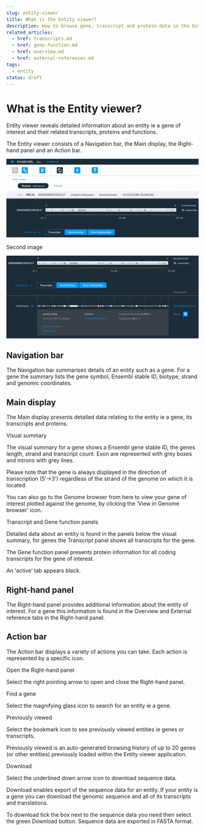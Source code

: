 ```yaml
---
slug: entity-viewer
title: What is the Entity viewer?
description: How to browse gene, transcript and protein data in the Entity viewer
related_articles:
  - href: transcripts.md
  - href: gene-function.md
  - href: overview.md
  - href: external-references.md
tags:
  - entity
status: draft
---
```


# What is the Entity viewer?

Entity viewer reveals detailed information about an entity ie a gene of interest and their related transcripts, proteins and functions.

The Entity viewer consists of a Navigation bar, the Main display, the Right-hand panel and an Action bar.

![](media/entity-viewer.png)

Second image

![](media/image-aa.png)

## Navigation bar

The Navigation bar summarises details of an entity such as a gene. For a gene the summary lists the gene symbol, Ensembl stable ID, biotype, strand and genomic coordinates. 


## Main display

The Main display presents detailed data relating to the entity ie a gene, its transcripts and proteins. 


Visual summary

The visual summary for a gene shows a Ensembl gene stable ID, the genes length, strand and transcript count. Exon are represented with grey boxes and introns with grey lines.

Please note that the gene is always displayed in the direction of transcription (5'->3') regardless of the strand of the genome on which it is located.

You can also go to the Genome browser from here to view your gene of interest plotted against the genome, by clicking the ‘View in Genome browser’ icon.


Transcript and Gene function panels

Detailed data about an entity is found in the panels below the visual summary, for genes the Transcript panel shows all transcripts for the gene. 

The Gene function panel presents protein information for all coding transcripts for the gene of interest.  

An ‘active’ tab appears black.


## Right-hand panel
 
The Right-hand panel provides additional information about the entity of interest. For a gene this information is found in the Overview and External reference tabs in the Right-hand panel.
 

## Action bar

The Action bar displays a variety of actions you can take. Each action is represented by a specific icon.


Open the Right-hand panel

Select the right pointing arrow to open and close the Right-hand panel.


Find a gene

Select the magnifying glass icon to search for an entity ie a gene. 


Previously viewed

Select the bookmark icon to see previously viewed entities ie genes or transcripts.

Previously viewed is an auto-generated browsing history of up to 20 genes (or other entities) previously loaded within the Entity viewer application.
 

Download

Select the underlined down arrow icon to download sequence data.

Download enables export of the sequence data for an entity. If your entity is a gene you can download the genomic sequence and all of its transcripts and translations.

To download tick the box next to the sequence data you need then select the green Download button. Sequence data are exported in FASTA format.

